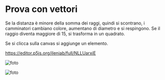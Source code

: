 # Prova con vettori

Se la distanza è minore della somma dei raggi, quindi si scontrano, i camminatori cambiano colore, aumentano di diametro e si respingono. Se il raggio diventa maggiore di 15, si trasforma in un quadrato.

Se si clicca sulla canvas si aggiunge un elemento.



https://editor.p5js.org/ileniab/full/NLLUarxiE

![foto](https://github.com/ileniab/archive/blob/master/ileniab/P5.js%20Esercizi/4-Incontri-Scontri%20camminatori/scontri_con_vettori_prova/scontri-vettori-1.png)

![foto](https://github.com/ileniab/archive/blob/master/ileniab/P5.js%20Esercizi/4-Incontri-Scontri%20camminatori/scontri_con_vettori_prova/scontri-vettori-2.png)
